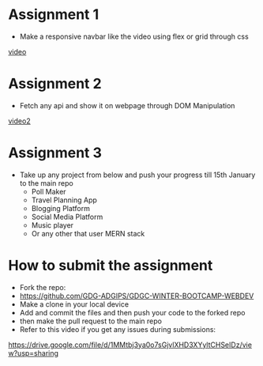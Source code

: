 # Assignment 1
* Make a responsive navbar like the video using flex or grid through css

[video](https://github.com/user-attachments/assets/21f4ad6a-47cf-409d-bf9b-373f4bae6d9f)

# Assignment 2
* Fetch any api and show it on webpage through DOM Manipulation

[video2](https://github.com/user-attachments/assets/254efe68-aaeb-43f5-a19b-f069433a57f5)

# Assignment 3
* Take up any project from below and push your progress till 15th January to the main repo
  *  Poll Maker
  * Travel Planning App
  *  Blogging Platform
  *  Social Media Platform
  * Music player
  * Or any other that user MERN stack


# How to submit the assignment
* Fork the repo:
* https://github.com/GDG-ADGIPS/GDGC-WINTER-BOOTCAMP-WEBDEV
* Make a clone in your local device
* Add and commit the files and then push your code to the forked repo
* then make the pull request to the main repo
* Refer to this video if you get any issues during submissions:

  
https://drive.google.com/file/d/1MMtbj3ya0o7sGjvlXHD3XYyltCHSeIDz/view?usp=sharing
